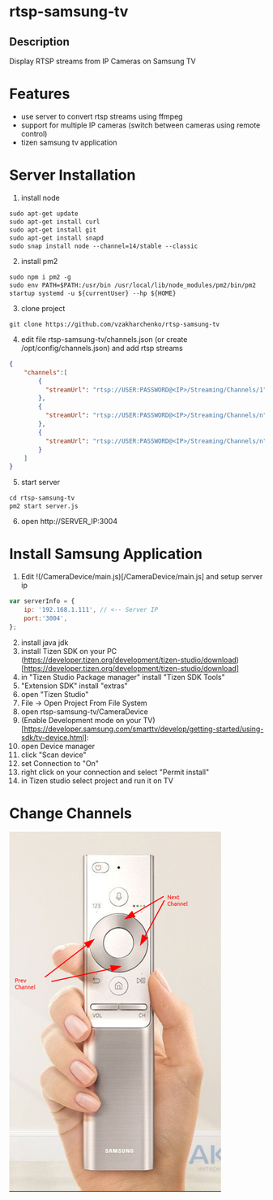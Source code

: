 # rtsp-samsung-tv

## Description
Display  RTSP streams from IP Cameras on Samsung TV

# Features
 - use server to convert rtsp streams using ffmpeg
 - support for multiple IP cameras (switch between cameras using remote control)
 - tizen samsung tv application

# Server Installation
1. install node
```
sudo apt-get update
sudo apt-get install curl
sudo apt-get install git
sudo apt-get install snapd
sudo snap install node --channel=14/stable --classic
```
2. install pm2
```
sudo npm i pm2 -g
sudo env PATH=$PATH:/usr/bin /usr/local/lib/node_modules/pm2/bin/pm2 startup systemd -u ${currentUser} --hp ${HOME}
```
3. clone project
```
git clone https://github.com/vzakharchenko/rtsp-samsung-tv
```
4. edit file rtsp-samsung-tv/channels.json (or create /opt/config/channels.json) and add rtsp streams
```json
{
    "channels":[
        {
          "streamUrl": "rtsp://USER:PASSWORD@<IP>/Streaming/Channels/1"
        },
        {
          "streamUrl": "rtsp://USER:PASSWORD@<IP>/Streaming/Channels/n"
        },
        {
          "streamUrl": "rtsp://USER:PASSWORD@<IP>/Streaming/Channels/n"
        }
    ]
}
```
5. start server
```
cd rtsp-samsung-tv
pm2 start server.js
```

6. open http://SERVER_IP:3004

# Install Samsung Application

1. Edit !(/CameraDevice/main.js)[/CameraDevice/main.js] and setup server ip
```js
var serverInfo = {
    ip: '192.168.1.111', // <-- Server IP
    port:'3004',
};
```
2. install java jdk
3. install Tizen SDK on your PC (https://developer.tizen.org/development/tizen-studio/download)[https://developer.tizen.org/development/tizen-studio/download]
4. in "Tizen Studio Package manager" install  "Tizen SDK Tools"
5. "Extension SDK" install "extras"
6. open "Tizen Studio"
7. File -> Open Project From File System
8. open rtsp-samsung-tv/CameraDevice
9. (Enable Development mode on your TV)[https://developer.samsung.com/smarttv/develop/getting-started/using-sdk/tv-device.html]:
10. open Device manager
11. click "Scan device"
12. set Connection to "On"
13. right click on your connection and select "Permit install"
14. in Tizen studio select project and run it on TV

# Change Channels

![](/img/nextprev.png)

